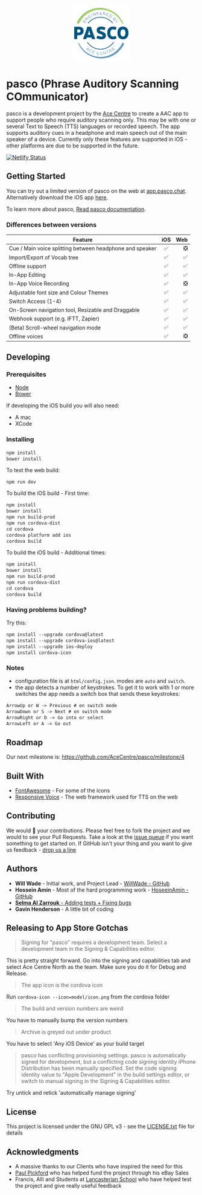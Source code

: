 <p align="center">
  <img src="https://github.com/AceCentre/pasco/raw/master/cordova/model/icon.png" width="150" alt="pasco icon">
</p>

# pasco (Phrase Auditory Scanning COmmunicator)

pasco is a development project by the [Ace Centre](https://acecentre.org.uk) to create a AAC app to support people who require auditory scanning only. This may be with one or several Text to Speech (TTS) languages or recorded speech. The app supports auditory cues in a headphone and main speech out of the main speaker of a device. Currently only these features are supported in iOS - other platforms are due to be supported in the future.

[![Netlify Status](https://api.netlify.com/api/v1/badges/0ec6c305-cd06-4c45-9ab3-4dfdc9e0d884/deploy-status)](https://app.netlify.com/sites/pasco-app/deploys)

## Getting Started

You can try out a limited version of pasco on the web at [app.pasco.chat](https://app.pasco.chat). Alternatively download the iOS app [here](https://itunes.apple.com/us/app/pasco/id1317265884?ls=1&mt=8).

To learn more about pasco, [Read pasco documentation](https://docs.acecentre.org.uk/pasco/).

### Differences between versions

| Feature                                                  | iOS | Web |
| -------------------------------------------------------- | :-: | --: |
| Cue / Main voice splitting between headphone and speaker | ✅  |  ❎ |
| Import/Export of Vocab tree                              | ✅  |  ✅ |
| Offline support                                          | ✅  |  ✅ |
| In-App Editing                                           | ✅  |  ✅ |
| In-App Voice Recording                                   | ✅  |  ❎ |
| Adjustable font size and Colour Themes                   | ✅  |  ✅ |
| Switch Access (1-4)                                      | ✅  |  ✅ |
| On-Screen navigation tool, Resizable and Draggable       | ✅  |  ✅ |
| Webhook support (e.g. IFTT, Zapier)                      | ✅  |  ✅ |
| (Beta) Scroll-wheel navigation mode                      | ✅  |  ✅ |
| Offline voices                                           | ✅  |  ❎ |

## Developing

### Prerequisites

- [Node](https://nodejs.org)
- [Bower](https://bower.io)

If developing the iOS build you will also need:

- A mac
- XCode

### Installing

```
npm install
bower install
```

To test the web build:

```
npm run dev
```

To build the iOS build - First time:

```
npm install
bower install
npm run build-prod
npm run cordova-dist
cd cordova
cordova platform add ios
cordova build
```

To build the iOS build - Additional times:

```
npm install
bower install
npm run build-prod
npm run cordova-dist
cd cordova
cordova build
```

### Having problems building?

Try this:

```
npm install --upgrade cordova@latest
npm install --upgrade cordova-ios@latest
npm install --upgrade ios-deploy
npm install cordova-icon
```

### Notes

- configuration file is at `html/config.json`. modes are `auto` and `switch`.
- the app detects a number of keystrokes. To get it to work with 1 or more switches the app needs a switch box that sends these keystrokes:

```
ArrowUp or W -> Previous # on switch mode
ArrowDown or S -> Next # on switch mode
ArrowRight or D -> Go into or select
ArrowLeft or A -> Go out
```

## Roadmap

Our next milestone is: https://github.com/AceCentre/pasco/milestone/4

## Built With

- [FontAwesome](http://fontawesome.com) - For some of the icons
- [Responsive Voice](https://responsivevoice.org/) - The web framework used for TTS on the web

## Contributing

We would 💛 your contributions. Please feel free to fork the project and we would to see your Pull Requests. Take a look at the [issue queue](https://github.com/acecentre/pasco/issues) if you want something to get started on. If GitHub isn't your thing and you want to give us feedback - [drop us a line](https://acecentre.org.uk/contact/)

## Authors

- **Will Wade** - Initial work, and Project Lead - [WillWade - GitHub](https://github.com/willwade)
- **Hossein Amin** - Most of the hard programming work - [HoseeinAmin - GitHub](https://github.com/hosseinamin)
- [**Selma Al Zarrouk** - Adding tests + Fixing bugs](https://github.com/selmaAlzarrouk)
- **Gavin Henderson** - A little bit of coding

## Releasing to App Store Gotchas

> Signing for "pasco" requires a development team. Select a development team in the Signing & Capabilities editor.

This is pretty straight forward. Go into the signing and capabilities tab and select Ace Centre North as the team. Make sure you do it for Debug and Release.

> The app icon is the cordova icon

Run `cordova-icon --icon=model/icon.png` from the cordova folder

> The build and version numbers are weird

You have to manually bump the version numbers

> Archive is greyed out under product

You have to select 'Any iOS Device' as your build target

> pasco has conflicting provisioning settings. pasco is automatically signed for development, but a conflicting code signing identity iPhone Distribution has been manually specified. Set the code signing identity value to "Apple Development" in the build settings editor, or switch to manual signing in the Signing & Capabilities editor.

Try untick and retick 'automatically manage signing'

## License

This project is licensed under the GNU GPL v3 - see the [LICENSE.txt](https://github.com/AceCentre/pasco/blob/master/LICENCE.txt) file for details

## Acknowledgments

- A massive thanks to our Clients who have inspired the need for this
- [Paul Pickford](https://www.youtube.com/watch?v=8lxpvI3lk8w&feature=youtu.be) who has helped fund the project through his eBay Sales
- Francis, Alli and Students at [Lancasterian School](http://www.lancasterian.manchester.sch.uk) who have helped test the project and give really useful feedback
